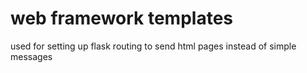 # web framework templates
used for setting up flask routing to send html pages
 instead of simple messages
